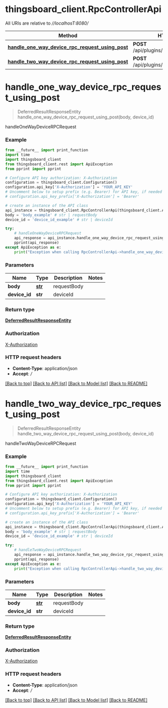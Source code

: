 # thingsboard_client.RpcControllerApi

All URIs are relative to *//localhosT:8080/*

Method | HTTP request | Description
------------- | ------------- | -------------
[**handle_one_way_device_rpc_request_using_post**](RpcControllerApi.md#handle_one_way_device_rpc_request_using_post) | **POST** /api/plugins/rpc/oneway/{deviceId} | handleOneWayDeviceRPCRequest
[**handle_two_way_device_rpc_request_using_post**](RpcControllerApi.md#handle_two_way_device_rpc_request_using_post) | **POST** /api/plugins/rpc/twoway/{deviceId} | handleTwoWayDeviceRPCRequest

# **handle_one_way_device_rpc_request_using_post**
> DeferredResultResponseEntity handle_one_way_device_rpc_request_using_post(body, device_id)

handleOneWayDeviceRPCRequest

### Example
```python
from __future__ import print_function
import time
import thingsboard_client
from thingsboard_client.rest import ApiException
from pprint import pprint

# Configure API key authorization: X-Authorization
configuration = thingsboard_client.Configuration()
configuration.api_key['X-Authorization'] = 'YOUR_API_KEY'
# Uncomment below to setup prefix (e.g. Bearer) for API key, if needed
# configuration.api_key_prefix['X-Authorization'] = 'Bearer'

# create an instance of the API class
api_instance = thingsboard_client.RpcControllerApi(thingsboard_client.ApiClient(configuration))
body = 'body_example' # str | requestBody
device_id = 'device_id_example' # str | deviceId

try:
    # handleOneWayDeviceRPCRequest
    api_response = api_instance.handle_one_way_device_rpc_request_using_post(body, device_id)
    pprint(api_response)
except ApiException as e:
    print("Exception when calling RpcControllerApi->handle_one_way_device_rpc_request_using_post: %s\n" % e)
```

### Parameters

Name | Type | Description  | Notes
------------- | ------------- | ------------- | -------------
 **body** | [**str**](str.md)| requestBody | 
 **device_id** | **str**| deviceId | 

### Return type

[**DeferredResultResponseEntity**](DeferredResultResponseEntity.md)

### Authorization

[X-Authorization](../README.md#X-Authorization)

### HTTP request headers

 - **Content-Type**: application/json
 - **Accept**: */*

[[Back to top]](#) [[Back to API list]](../README.md#documentation-for-api-endpoints) [[Back to Model list]](../README.md#documentation-for-models) [[Back to README]](../README.md)

# **handle_two_way_device_rpc_request_using_post**
> DeferredResultResponseEntity handle_two_way_device_rpc_request_using_post(body, device_id)

handleTwoWayDeviceRPCRequest

### Example
```python
from __future__ import print_function
import time
import thingsboard_client
from thingsboard_client.rest import ApiException
from pprint import pprint

# Configure API key authorization: X-Authorization
configuration = thingsboard_client.Configuration()
configuration.api_key['X-Authorization'] = 'YOUR_API_KEY'
# Uncomment below to setup prefix (e.g. Bearer) for API key, if needed
# configuration.api_key_prefix['X-Authorization'] = 'Bearer'

# create an instance of the API class
api_instance = thingsboard_client.RpcControllerApi(thingsboard_client.ApiClient(configuration))
body = 'body_example' # str | requestBody
device_id = 'device_id_example' # str | deviceId

try:
    # handleTwoWayDeviceRPCRequest
    api_response = api_instance.handle_two_way_device_rpc_request_using_post(body, device_id)
    pprint(api_response)
except ApiException as e:
    print("Exception when calling RpcControllerApi->handle_two_way_device_rpc_request_using_post: %s\n" % e)
```

### Parameters

Name | Type | Description  | Notes
------------- | ------------- | ------------- | -------------
 **body** | [**str**](str.md)| requestBody | 
 **device_id** | **str**| deviceId | 

### Return type

[**DeferredResultResponseEntity**](DeferredResultResponseEntity.md)

### Authorization

[X-Authorization](../README.md#X-Authorization)

### HTTP request headers

 - **Content-Type**: application/json
 - **Accept**: */*

[[Back to top]](#) [[Back to API list]](../README.md#documentation-for-api-endpoints) [[Back to Model list]](../README.md#documentation-for-models) [[Back to README]](../README.md)

